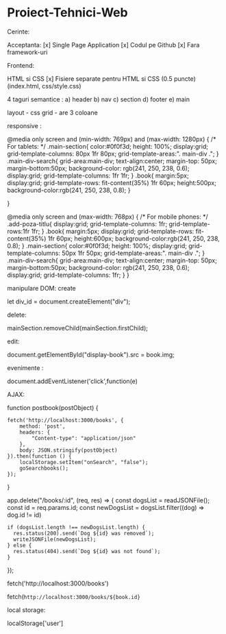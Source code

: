 # Proiect-Tehnici-Web

Cerinte:

Acceptanta:
[x] Single Page Application
[x] Codul pe Github
[x] Fara framework-uri

Frontend:

HTML si CSS
[x] Fisiere separate pentru HTML si CSS (0.5 puncte) (index.html, css/style.css)

4 taguri semantice : 
a) header
b) nav 
c) section
d) footer
e) main

layout - css grid - are 3 coloane

responsive :


@media only screen and (min-width: 769px) and (max-width: 1280px) {
    /* For tablets: */
    .main-section{
        color:#0f0f3d;
        height: 100%;
        display:grid;
        grid-template-columns: 80px 1fr 80px;
        grid-template-areas:". main-div .";
    }
    .main-div-search{
        grid-area:main-div;
        text-align:center;
        margin-top: 50px;
        margin-bottom:50px;
        background-color: rgb(241, 250, 238, 0.6);   
        display:grid;
        grid-template-columns: 1fr 1fr;
    }
    .book{
        margin:5px;
        display:grid;
        grid-template-rows: fit-content(35%)  1fr 60px;
        height:500px;
        background-color:rgb(241, 250, 238, 0.8);
    }


}

@media only screen and (max-width: 768px) {
    /* For mobile phones: */
    .add-poza-titlu{
        display:grid;
        grid-template-columns: 1fr;
        grid-template-rows:1fr 1fr;
    }
    .book{
        margin:5px;
        display:grid;
        grid-template-rows: fit-content(35%)  1fr 60px;
        height:600px;
        background-color:rgb(241, 250, 238, 0.8);
    }
    .main-section{
        color:#0f0f3d;
        height: 100%;
        display:grid;
        grid-template-columns: 50px 1fr 50px;
        grid-template-areas:". main-div .";
    }
    .main-div-search{
        grid-area:main-div;
        text-align:center;
        margin-top: 50px;
        margin-bottom:50px;
        background-color: rgb(241, 250, 238, 0.6);   
        display:grid;
        grid-template-columns: 1fr;
    }
}

manipulare DOM:
create

let div_id = document.createElement("div");

delete:

mainSection.removeChild(mainSection.firstChild);

edit:

document.getElementById("display-book").src = book.img;

evenimente : 

document.addEventListener('click',function(e)

AJAX:

function postbook(postObject)
{

    fetch('http://localhost:3000/books', {
        method: 'post',
        headers: {
            "Content-type": "application/json"
        },
        body: JSON.stringify(postObject)
    }).then(function () {
        localStorage.setItem("onSearch", "false");
        goSearchbooks();
    });

}

app.delete("/books/:id", (req, res) => {
    const dogsList = readJSONFile();
    const id = req.params.id;
    const newDogsList = dogsList.filter((dog) => dog.id != id)
  
    if (dogsList.length !== newDogsList.length) {
      res.status(200).send(`Dog ${id} was removed`);
      writeJSONFile(newDogsList);
    } else {
      res.status(404).send(`Dog ${id} was not found`);
    }
  });
  
fetch('http://localhost:3000/books')

fetch(`http://localhost:3000/books/${book.id}`

local storage:

localStorage['user'] 



